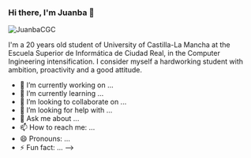 ### Hi there, I'm Juanba 👋

 <img src="https://komarev.com/ghpvc/?username=JuanbaCGC" alt="JuanbaCGC" />

I'm a 20 years old student of University of Castilla-La Mancha at the Escuela Superior de Informática de Ciudad Real, in the Computer Ingineering intensification. I consider myself a hardworking student with ambition, proactivity and a good attitude.

- 🔭 I’m currently working on ...
- 🌱 I’m currently learning ...
- 👯 I’m looking to collaborate on ...
- 🤔 I’m looking for help with ...
- 💬 Ask me about ...
- 📫 How to reach me: ...
- 😄 Pronouns: ...
- ⚡ Fun fact: ...
-->
